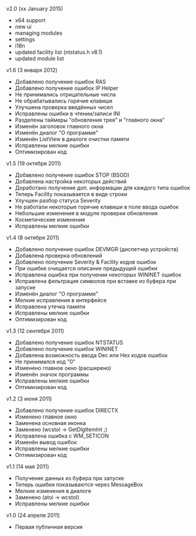 v2.0 (xx January 2015)
+ x64 support
+ new ui
+ managing modules
+ settings
+ i18n
+ updated facility list (ntstatus.h v8.1)
+ updated module list

v1.6 (3 января 2012)
- Добавлено получение ошибок RAS
- Добавлено получение ошибок IP Helper
- Не принимались отрицательные числа
- Не обрабатывались горячие клавиши
- Улучшена проверка введённых чисел
- Исправлены ошибки в чтении/записи INI
- Разделены таймеры "обновления трея" и "главного окна"
- Изменён заголовок главного окна
- Изменён диалог "О программе"
- Изменён ListView в диалоге очистки памяти
- Исправлены мелкие ошибки
- Оптимизирован код

v1.5 (19 октября 2011)
- Добавлено получение ошибок STOP (BSOD)
- Добавлена настройка некоторых действий
- Доработано получение доп. информации для каждого типа ошибок
- Теперь Facility показывается в виде строки
- Улучшен разбор статуса Severity
- Не работали некоторые горячие клавиши в поле ввода ошибок
- Небольшие изменения в модуле проверки обновления
- Косметические изменения
- Исправлены мелкие ошибки

v1.4 (8 октября 2011)
- Добавлено получение ошибок DEVMGR (диспетчер устройств)
- Добавлена проверка обновлений
- Добавлено получение Severity & Facility кодов ошибок
- При ошибке очищается описание предыдущей ошибки
- Исправлена ошибка при получении некоторых WININET ошибок
- Исправлена фильтрация символов при вставке из буфера при запуске
- Изменён диалог "О программе"
- Мелкие исправления в интерфейсе
- Исправлена утечка памяти
- Исправлены мелкие ошибки
- Оптимизирован код

v1.3 (12 сентября 2011)
- Добавлено получение ошибок NTSTATUS
- Добавлено получение ошибок WININET
- Добавлена возможность ввода Dec или Hex кодов ошибок
- Не принимался код "0"
- Изменено главное окно (расширено)
- Изменён значок программы
- Исправлены мелкие ошибки
- Оптимизирован код

v1.2 (3 июня 2011)
- Добавлено получение ошибок DIRECTX
- Изменено главное окно
- Заменена основная иконка
- Заменено (wcstol -> GetDlgItemInt ;)
- Исправлена ошибка с WM_SETICON
- Изменён вывод ошибок
- Исправлены мелкие ошибки
- Оптимизирован код

v1.1 (14 мая 2011)
- Получение данных из буфера при запуске
- Теперь ошибки показываются через MessageBox
- Мелкие изменения в диалоге
- Заменено (atoi -> wcstol)
- Исправлены мелкие ошибки

v1.0 (24 апреля 2011)
- Первая публичная версия